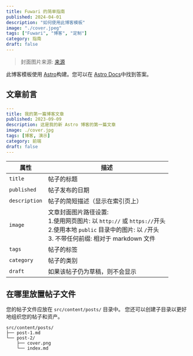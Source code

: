 ```yaml
---
title: Fuwari 的简单指南
published: 2024-04-01
description: "如何使用此博客模板"
image: "./cover.jpeg"
tags: ["Fuwari", "博客", "定制"]
category: 指南
draft: false
---
```


> 封面图片来源: [来源](https://image.civitai.com/xG1nkqKTMzGDvpLrqFT7WA/208fc754-890d-4adb-9753-2c963332675d/width=2048/01651-1456859105-(colour_1.5),girl,_Blue,yellow,green,cyan,purple,red,pink,_best,8k,UHD,masterpiece,male%20focus,%201boy,gloves,%20ponytail,%20long%20hair,.jpeg)

此博客模板使用 [Astro](https://astro.build/)构建。您可以在 [Astro Docs](https://docs.astro.build/)中找到答案。

## 文章前言

```yaml
---
title: 我的第一篇博客文章
published: 2023-09-09
description: 这是我的新 Astro 博客的第一篇文章
image: ./cover.jpg
tags: [博客, 演示]
category: 前端
draft: false
---
```

| 属性     | 描述                                                                                                                       |
|---------------|--------------------------------------------------------------------------------------------------------------------------|
| `title`       | 帖子的标题                                                                                                                    |
| `published`   | 帖子发布的日期                                                                                                                  |
| `description` | 帖子的简短描述（显示在索引页上）                                                                                                         |
| `image`       | 文章封面图片路径设置: <br/>1.使用网页图片: 以 `http://` 或 `https://`开头<br/>2.使用本地 `public` 目录中的图片: 以 `/`开头 <br/>3. 不带任何前缀: 相对于 markdown 文件 |
| `tags`        | 帖子的标签                                                                                                                    |
| `category`    | 帖子的类别                                                                                                                    |
| `draft`        | 如果该帖子仍为草稿，则不会显示                                                                                                          |

## 在哪里放置帖子文件



您的帖子文件应放在 `src/content/posts/` 目录中。 您还可以创建子目录以更好地组织您的帖子和资产。

```
src/content/posts/
├── post-1.md
└── post-2/
    ├── cover.png
    └── index.md
```
